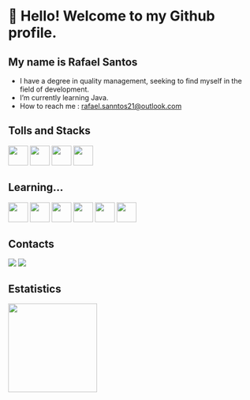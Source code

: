 # 👋 Hello! Welcome to my Github profile.
## My name is Rafael Santos
- I have a degree in quality management, seeking to find myself in the field of development.
- I’m currently learning Java.
- How to reach me : rafael.sanntos21@outlook.com

## Tolls and Stacks
<img loading="lazy" src="https://cdn.jsdelivr.net/gh/devicons/devicon/icons/git/git-original.svg" width="40" height="40"/> <img src="https://cdn.jsdelivr.net/gh/devicons/devicon/icons/python/python-original.svg" width="40" height="40" /> <img src="https://cdn.jsdelivr.net/gh/devicons/devicon/icons/vscode/vscode-original.svg" width="40" height="40" /> <img src="" width="40" height="40" />

## Learning...
<img src="https://cdn.jsdelivr.net/gh/devicons/devicon/icons/java/java-original.svg" width="40" height="40" /> <img src="https://cdn.jsdelivr.net/gh/devicons/devicon/icons/javascript/javascript-original.svg" width="40" height="40" /> <img src="https://cdn.jsdelivr.net/gh/devicons/devicon/icons/angularjs/angularjs-original.svg" idth="40" height="40"/> <img src="https://cdn.jsdelivr.net/gh/devicons/devicon/icons/html5/html5-original.svg" idth="40" height="40" /> <img src="https://cdn.jsdelivr.net/gh/devicons/devicon/icons/css3/css3-original.svg"  idth="40" height="40"/> <img src=""  idth="40" height="40" />

## Contacts
<div>
  <a href = "mailto:rafael.santtos21@outlook.com"><img loading="lazy" src="https://img.shields.io/badge/Outlook-D14836?style=for-the-badge&logo=outlook&logoColor=white" target="_blank"></a>
<a href="" target="_blank"><img loading="lazy" src="https://img.shields.io/badge/-LinkedIn-%230077B5?style=for-the-badge&logo=linkedin&logoColor=white" target="_blank"></a>   
</div>

## Estatistics
<div>
<a href="https://github.com/rafa-santtos">
<img loading="lazy" height="180em" src="https://github-readme-stats.vercel.app/api/top-langs/?username=rafa-santtos&layout=compact&langs_count=7&theme=dracula"/>

</div>